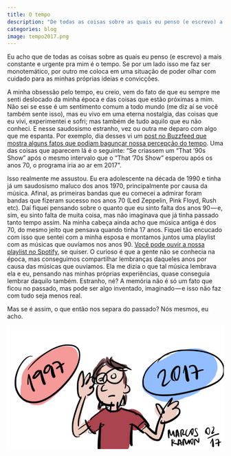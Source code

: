 ```yaml
---
title: O tempo
description: "De todas as coisas sobre as quais eu penso (e escrevo) a mais constante e urgente pra mim é o tempo."
categories: blog
image: tempo2017.png
---
```


Eu acho que de todas as coisas sobre as quais eu penso (e escrevo) a mais constante e urgente pra mim é o tempo. Se por um lado isso me faz ser monotemático, por outro me coloca em uma situação de poder olhar com cuidado para as minhas próprias ideias e convicções.

A minha obsessão pelo tempo, eu creio, vem do fato de que eu sempre me senti deslocado da minha época e das coisas que estão próximas a mim. Não sei se esse é um sentimento comum a todo mundo (me diz aí se você também sente isso), mas eu vivo em uma eterna nostalgia, das coisas que eu vivi, experimentei e sofri; mas também de tudo aquilo que eu não conheci. E nesse saudosismo estranho, vez ou outra me deparo com algo que me espanta. Por exemplo, dia desses vi um [post no Buzzfeed que mostra alguns fatos que podiam bagunçar nossa percepção do tempo](https://www.buzzfeed.com/andyneuenschwander/17-fatos-que-vao-baguncar-totalmente-a-sua-percepcao-de-temp?utm_term=.wuqvN3RK2#.qvAyBkAG4). Uma das coisas que aparecem lá é o seguinte: “Se criassem um “That ’90s Show” após o mesmo intervalo que o “That ’70s Show” esperou após os anos 70, o programa iria ao ar em 2017".

Isso realmente me assustou. Eu era adolescente na década de 1990 e tinha já um saudosismo maluco dos anos 1970, principalmente por causa da música. Afinal, as primeiras bandas que eu comecei a admirar foram bandas que fizeram sucesso nos anos 70 (Led Zeppelin, Pink Floyd, Rush etc). Daí fiquei pensando sobre o quanto que eu sinto falta dos anos 90 — e, sim, eu sinto falta de muita coisa, mas não imaginava que já tinha passado tanto tempo assim. Na minha cabeça ainda acho que música antiga é dos 70, do mesmo jeito que pensava quando tinha 17 anos. Fiquei tão encucado com isso que sentei com a minha esposa e montamos juntos uma playlist com as músicas que ouvíamos nos anos 90. [Você pode ouvir a nossa playlist no Spotify](https://open.spotify.com/user/marcosramon/playlist/7FxybrmbjGus35E88gYb9v), se quiser. O curioso é que a gente não se conhecia na época, mas conseguimos compartilhar lembranças daqueles anos por causa das músicas que ouvíamos. Ela me dizia o que tal música lembrava ela e eu, pensando nas minhas próprias experiências, quase conseguia lembrar daquilo também. Estranho, né? A memória não é só um fato que ficou no passado, mas pode ser algo inventado, imaginado — e isso não faz com tudo seja menos real.

Mas se é assim, o que então nos separa do passado? Nós mesmos, eu acho.

<img src="/assets/images/tempo2017.png">
